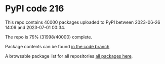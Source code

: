 # PyPI code 216

This repo contains 40000 packages uploaded to PyPI between 
2023-06-26 14:06 and 2023-07-01 00:34.

The repo is 79% (31998/40000) complete.

Package contents can be found [in the code branch](https://github.com/pypi-data/pypi-mirror-216/tree/code/packages).

A browsable package list for all repositories [all packages here](https://pypi-data.github.io/website/repositories/pypi-mirror-216).


